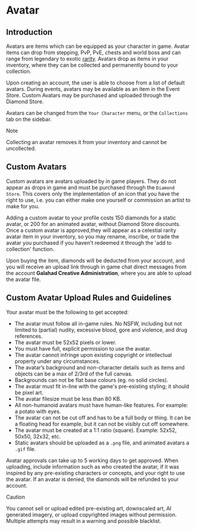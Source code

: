 # Avatar

## Introduction

Avatars are items which can be equipped as your character in game. Avatar items can drop from stepping, PvP, PvE, chests and world boss and can range from legendary to exotic [rarity][1]. Avatars drop as items in your inventory, where they can be collected and permanently bound to your collection.

Upon creating an account, the user is able to choose from a list of default avatars. During events, avatars may be available as an item in the Event Store. Custom Avatars may be purchased and uploaded through the Diamond Store.

Avatars can be changed from the `Your Character` menu, or the `Collections` tab on the sidebar.

> [!NOTE]
> Collecting an avatar removes it from your inventory and cannot be uncollected.

## Custom Avatars

Custom avatars are avatars uploaded by in game players. They do not appear as drops in game and must be purchased through the `Diamond Store`. This covers only the implementation of an icon that you have the right to use, i.e. you can either make one yourself or commission an artist to make for you.

Adding a custom avatar to your profile costs 150 diamonds for a static avatar, or 200 for an animated avatar, without Diamond Store discounts. Once a custom avatar is approved,they will appear as a celestial rarity avatar item in your inventory, so you may rename, inscribe, or trade the avatar you purchased if you haven't redeemed it through the 'add to collection' function.

Upon buying the item, diamonds will be deducted from your account, and you will receive an upload link through in game chat direct messages from the account **Galahad Creative Administration**, where you are able to upload the avatar file.

## Custom Avatar Upload Rules and Guidelines

Your avatar must be the following to get accepted:

- The avatar must follow all in-game rules. No NSFW, including but not limited to (partial) nudity, excessive blood, gore and violence, and drug references.
- The avatar must be 52x52 pixels or lower.
- You must have full, explicit permission to use the avatar.
- The avatar cannot infringe upon existing copyright or intellectual property under any circumstances.
- The avatar’s background and non-character details such as items and objects can be a max of 2/3rd of the full canvas.
- Backgrounds can not be flat base colours (eg. no solid circles).
- The avatar must fit in-line with the game's pre-existing styling; it should be pixel art.
- The avatar filesize must be less than 80 KB.
- All non-humanoid avatars must have human-like features. For example: a potato with eyes.
- The avatar can not be cut off and has to be a full body or thing. It can be a floating head for example, but it can not be visibly cut off somewhere.
- The avatar must be created at a 1:1 ratio (square). Example: 52x52, 50x50, 32x32, etc.
- Static avatars should be uploaded as a `.png` file, and animated avatars a `.gif` file.

Avatar approvals can take up to 5 working days to get approved. When uploading, include information such as who created the avatar, if it was inspired by any pre-existing characters or concepts, and your right to use the avatar. If an avatar is denied, the diamonds will be refunded to your account.

> [!CAUTION]
> You cannot sell or upload edited pre-existing art, downscaled art, AI generated imagery, or upload copyrighted images without permission. Multiple attempts may result in a warning and possible blacklist.

[1]: /wiki/items/rarities?same_window=true
